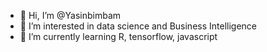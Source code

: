 - 👋 Hi, I’m @Yasinbimbam
- 👀 I’m interested in data science and Business Intelligence
- 🌱 I’m currently learning R, tensorflow, javascript


<!---
Yasinbimbam/Yasinbimbam is a ✨ special ✨ repository because its `README.md` (this file) appears on your GitHub profile.
You can click the Preview link to take a look at your changes.
--->
